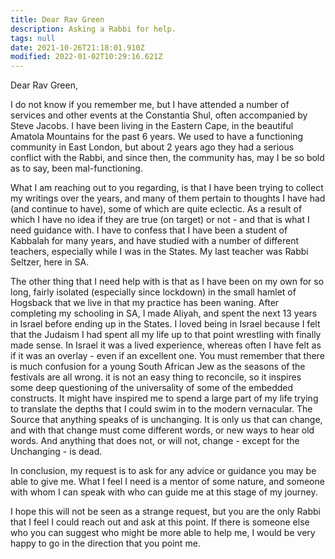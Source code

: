 ```yaml
---
title: Dear Rav Green
description: Asking a Rabbi for help.
tags: null
date: 2021-10-26T21:18:01.910Z
modified: 2022-01-02T10:29:16.621Z
---
```


Dear Rav Green,

I do not know if you remember me, but I have attended a number of services and other events at the Constantia Shul, often accompanied by Steve Jacobs. I have been living in the Eastern Cape, in the beautiful Amatola Mountains for the past 6 years. We used to have a functioning community in East London, but about 2 years ago they had a serious conflict with the Rabbi, and since then, the community has, may I be so bold as to say, been mal-functioning.

What I am reaching out to you regarding, is that I have been trying to collect my writings over the years, and many of them pertain to thoughts I have had (and continue to have), some of which are quite eclectic. As a result of which I have no idea if they are true (on target) or not - and that is what I need guidance with. I have to confess that I have been a student of Kabbalah for many years, and have studied with a number of different teachers, especially while I was in the States. My last teacher was Rabbi Seltzer, here in SA.

The other thing that I need help with is that as I have been on my own for so long, fairly isolated (especially since lockdown) in the small hamlet of Hogsback that we live in that my practice has been waning. After completing my schooling in SA, I made Aliyah, and spent the next 13 years in Israel before ending up in the States. I loved being in Israel because I felt that the Judaism I had spent all my life up to that point wrestling with finally made sense. In Israel it was a lived experience, whereas often I have felt as if it was an overlay - even if an excellent one. You must remember that there is much confusion for a young South African Jew as the seasons of the festivals are all wrong. it is not an easy thing to reconcile, so it inspires some deep questioning of the universality of some of the embedded constructs. It might have inspired me to spend a large part of my life trying to translate the depths that I could swim in to the modern vernacular. The Source that anything speaks of is unchanging. It is only us that can change, and with that change must come different words, or new ways to hear old words. And anything that does not, or will not, change - except for the Unchanging - is dead.

In conclusion, my request is to ask for any advice or guidance you may be able to give me. What I feel I need is a mentor of some nature, and someone with whom I can speak with who can guide me at this stage of my journey.

I hope this will not be seen as a strange request, but you are the only Rabbi that I feel I could reach out and ask at this point. If there is someone else who you can suggest who might be more able to help me, I would be very happy to go in the direction that you point me.
